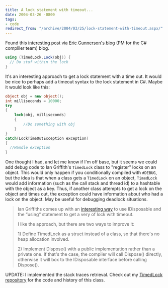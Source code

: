```yaml
---
title: A lock statement with timeout...
date: 2004-03-26 -0800
tags:
- code
redirect_from: "/archive/2004/03/25/lock-statement-with-timeout.aspx/"
---
```


Found this [interesting post](http://www.interact-sw.co.uk/iangblog/2004/03/23/locking)
via [Eric Gunnerson's blog](http://blogs.msdn.com/b/ericgu/archive/2004/03/24/95743.aspx) 
(PM for the C# compliler team) blog.

```csharp
using (TimedLock.Lock(obj)) {
  // Do stuf within the lock
}
```

It's an interesting approach to get a lock statement with a time out. It
would be nice to perhaps add a timeout syntax to the lock statement in
C#. Maybe it would look like this:

```csharp
object obj = new object();
int milliseconds = 10000;
try
{
    lock(obj, milliseconds)
    {
    	//Do something with obj
    }
}
catch(LockTimeOutException exception)
{
  //Handle exception
}
```

One thought I had, and let me know if I'm off base, but it seems we
could add debug code to Ian Griffith's `TimedLock` class to "register"
locks on an object. This would only happen if you conditionally compiled
with `#DEBUG`, but the idea is that when a class gets a `TimedLock` on an
object, `TimedLock` would add information (such as the call stack and
thread id) to a hashtable with the object as a key. Thus, if another
class attempts to get a lock on the object and times out, the exception
could have information about who had a lock on the object. May be useful
for debugging deadlock situations.

> Ian Griffiths comes up with an [interesting
> way](http://www.interact-sw.co.uk/iangblog/2004/03/23/locking) to use
> IDisposable and the “using“ statement to get a very of lock with
> timeout.
>
> I like the approach, but there are two ways to improve it:
>
> ​1) Define TimedLock as a struct instead of a class, so that there's
> no heap allocation involved.
>
> ​2) Implement Dispose() with a public implementation rather than a
> private one. If that's the case, the compiler will call Dispose()
> directly, otherwise it will box to the IDisposable interface before
> calling Dispose().

UPDATE: I implemented the stack traces retrieval. Check out my [TimedLock repository](https://github.com/Haacked/TimedLock/) for the code and history of this class.
